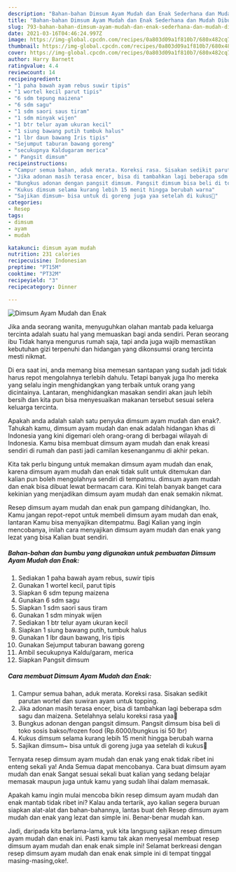 ```yaml
---
description: "Bahan-bahan Dimsum Ayam Mudah dan Enak Sederhana dan Mudah Dibuat"
title: "Bahan-bahan Dimsum Ayam Mudah dan Enak Sederhana dan Mudah Dibuat"
slug: 793-bahan-bahan-dimsum-ayam-mudah-dan-enak-sederhana-dan-mudah-dibuat
date: 2021-03-16T04:46:24.997Z
image: https://img-global.cpcdn.com/recipes/0a803d09a1f810b7/680x482cq70/dimsum-ayam-mudah-dan-enak-foto-resep-utama.jpg
thumbnail: https://img-global.cpcdn.com/recipes/0a803d09a1f810b7/680x482cq70/dimsum-ayam-mudah-dan-enak-foto-resep-utama.jpg
cover: https://img-global.cpcdn.com/recipes/0a803d09a1f810b7/680x482cq70/dimsum-ayam-mudah-dan-enak-foto-resep-utama.jpg
author: Harry Barnett
ratingvalue: 4.4
reviewcount: 14
recipeingredient:
- "1 paha bawah ayam rebus suwir tipis"
- "1 wortel kecil parut tipis"
- "6 sdm tepung maizena"
- "6 sdm sagu"
- "1 sdm saori saus tiram"
- "1 sdm minyak wijen"
- "1 btr telur ayam ukuran kecil"
- "1 siung bawang putih tumbuk halus"
- "1 lbr daun bawang Iris tipis"
- "Sejumput taburan bawang goreng"
- "secukupnya Kaldugaram merica"
- " Pangsit dimsum"
recipeinstructions:
- "Campur semua bahan, aduk merata. Koreksi rasa. Sisakan sedikit parutan wortel dan suwiran ayam untuk topping."
- "Jika adonan masih terasa encer, bisa di tambahkan lagi beberapa sdm sagu dan maizena. Setelahnya selalu koreksi rasa yaa🙏"
- "Bungkus adonan dengan pangsit dimsum. Pangsit dimsum bisa beli di toko sosis bakso/frozen food (Rp.6000/bungkus isi 50 lbr)"
- "Kukus dimsum selama kurang lebih 15 menit hingga berubah warna"
- "Sajikan dimsum~ bisa untuk di goreng juga yaa setelah di kukus🤤"
categories:
- Resep
tags:
- dimsum
- ayam
- mudah

katakunci: dimsum ayam mudah 
nutrition: 231 calories
recipecuisine: Indonesian
preptime: "PT15M"
cooktime: "PT32M"
recipeyield: "3"
recipecategory: Dinner

---
```



![Dimsum Ayam Mudah dan Enak](https://img-global.cpcdn.com/recipes/0a803d09a1f810b7/680x482cq70/dimsum-ayam-mudah-dan-enak-foto-resep-utama.jpg)

Jika anda seorang wanita, menyuguhkan olahan mantab pada keluarga tercinta adalah suatu hal yang memuaskan bagi anda sendiri. Peran seorang ibu Tidak hanya mengurus rumah saja, tapi anda juga wajib memastikan kebutuhan gizi terpenuhi dan hidangan yang dikonsumsi orang tercinta mesti nikmat.

Di era  saat ini, anda memang bisa memesan santapan yang sudah jadi tidak harus repot mengolahnya terlebih dahulu. Tetapi banyak juga lho mereka yang selalu ingin menghidangkan yang terbaik untuk orang yang dicintainya. Lantaran, menghidangkan masakan sendiri akan jauh lebih bersih dan kita pun bisa menyesuaikan makanan tersebut sesuai selera keluarga tercinta. 



Apakah anda adalah salah satu penyuka dimsum ayam mudah dan enak?. Tahukah kamu, dimsum ayam mudah dan enak adalah hidangan khas di Indonesia yang kini digemari oleh orang-orang di berbagai wilayah di Indonesia. Kamu bisa membuat dimsum ayam mudah dan enak kreasi sendiri di rumah dan pasti jadi camilan kesenanganmu di akhir pekan.

Kita tak perlu bingung untuk memakan dimsum ayam mudah dan enak, karena dimsum ayam mudah dan enak tidak sulit untuk ditemukan dan kalian pun boleh mengolahnya sendiri di tempatmu. dimsum ayam mudah dan enak bisa dibuat lewat bermacam cara. Kini telah banyak banget cara kekinian yang menjadikan dimsum ayam mudah dan enak semakin nikmat.

Resep dimsum ayam mudah dan enak pun gampang dihidangkan, lho. Kamu jangan repot-repot untuk membeli dimsum ayam mudah dan enak, lantaran Kamu bisa menyajikan ditempatmu. Bagi Kalian yang ingin mencobanya, inilah cara menyajikan dimsum ayam mudah dan enak yang lezat yang bisa Kalian buat sendiri.

<!--inarticleads1-->

##### Bahan-bahan dan bumbu yang digunakan untuk pembuatan Dimsum Ayam Mudah dan Enak:

1. Sediakan 1 paha bawah ayam rebus, suwir tipis
1. Gunakan 1 wortel kecil, parut tipis
1. Siapkan 6 sdm tepung maizena
1. Gunakan 6 sdm sagu
1. Siapkan 1 sdm saori saus tiram
1. Gunakan 1 sdm minyak wijen
1. Sediakan 1 btr telur ayam ukuran kecil
1. Siapkan 1 siung bawang putih, tumbuk halus
1. Gunakan 1 lbr daun bawang, Iris tipis
1. Gunakan Sejumput taburan bawang goreng
1. Ambil secukupnya Kaldu/garam, merica
1. Siapkan  Pangsit dimsum




<!--inarticleads2-->

##### Cara membuat Dimsum Ayam Mudah dan Enak:

1. Campur semua bahan, aduk merata. Koreksi rasa. Sisakan sedikit parutan wortel dan suwiran ayam untuk topping.
1. Jika adonan masih terasa encer, bisa di tambahkan lagi beberapa sdm sagu dan maizena. Setelahnya selalu koreksi rasa yaa🙏
1. Bungkus adonan dengan pangsit dimsum. Pangsit dimsum bisa beli di toko sosis bakso/frozen food (Rp.6000/bungkus isi 50 lbr)
1. Kukus dimsum selama kurang lebih 15 menit hingga berubah warna
1. Sajikan dimsum~ bisa untuk di goreng juga yaa setelah di kukus🤤




Ternyata resep dimsum ayam mudah dan enak yang enak tidak ribet ini enteng sekali ya! Anda Semua dapat mencobanya. Cara buat dimsum ayam mudah dan enak Sangat sesuai sekali buat kalian yang sedang belajar memasak maupun juga untuk kamu yang sudah lihai dalam memasak.

Apakah kamu ingin mulai mencoba bikin resep dimsum ayam mudah dan enak mantab tidak ribet ini? Kalau anda tertarik, ayo kalian segera buruan siapkan alat-alat dan bahan-bahannya, lantas buat deh Resep dimsum ayam mudah dan enak yang lezat dan simple ini. Benar-benar mudah kan. 

Jadi, daripada kita berlama-lama, yuk kita langsung sajikan resep dimsum ayam mudah dan enak ini. Pasti kamu tak akan menyesal membuat resep dimsum ayam mudah dan enak enak simple ini! Selamat berkreasi dengan resep dimsum ayam mudah dan enak enak simple ini di tempat tinggal masing-masing,oke!.

